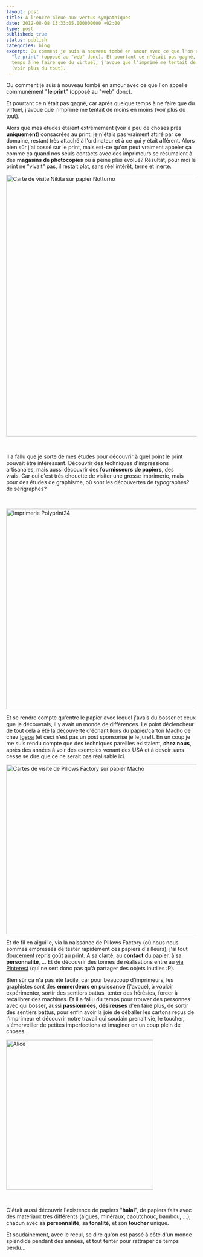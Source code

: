 ```yaml
---
layout: post
title: À l'encre bleue aux vertus sympathiques
date: 2012-08-08 13:33:05.000000000 +02:00
type: post
published: true
status: publish
categories: blog
excerpt: Ou comment je suis à nouveau tombé en amour avec ce que l'on appelle communément
  "le print" (opposé au "web" donc). Et pourtant ce n'était pas gagné, car après quelque
  temps à ne faire que du virtuel, j'avoue que l'imprimé me tentait de moins en moins
  (voir plus du tout).
---
```

<p>Ou comment je suis à nouveau tombé en amour avec ce que l'on appelle communément "<strong>le print</strong>" (opposé au "web" donc).</p>
<p>Et pourtant ce n'était pas gagné, car après quelque temps à ne faire que du virtuel, j'avoue que l'imprimé me tentait de moins en moins (voir plus du tout).</p>
<p>Alors que mes études étaient extrêmement (voir à peu de choses près <strong>uniquement</strong>) consacrées au print, je n'étais pas vraiment attiré par ce domaine, restant très attaché à l'ordinateur et à ce qui y était afférent. Alors bien sûr j'ai bossé sur le print, mais est-ce qu'on peut vraiment appeler ça comme ça quand nos seuls contacts avec des imprimeurs se résumaient à des <strong>magasins de photocopies</strong> ou à peine plus évolué? Résultat, pour moi le print ne "vivait" pas, il restait plat, sans réel intérêt, terne et inerte.</p>
<p><a href="http://www.nithou.net/billets/encre-bleue-aux-vertus-sympathiques/attachment/2012-06-07-12-21-52" rel="attachment wp-att-1498"><img class="aligncenter size-full wp-image-1498" title="Carte de visite Nikita sur papier Notturno" src="{{ site.baseurl }}/assets/2012-06-07-12.21.52.jpg" alt="Carte de visite Nikita sur papier Notturno" width="1000" height="692" /></a></p>
<p>&nbsp;</p>
<p>Il a fallu que je sorte de mes études pour découvrir à quel point le print pouvait être intéressant. Découvrir des techniques d'impressions artisanales, mais aussi découvrir des <strong>fournisseurs</strong> <strong>de papiers</strong>, des vrais. Car oui c'est très chouette de visiter une grosse imprimerie, mais pour des études de graphisme, où sont les découvertes de typographes? de sérigraphes?</p>
<p>&nbsp;</p>
<p><a href="http://www.nithou.net/billets/encre-bleue-aux-vertus-sympathiques/attachment/2012-06-06-13-13-24" rel="attachment wp-att-1500"><img class="aligncenter size-large wp-image-1500" title="Imprimerie Polyprint24" src="{{ site.baseurl }}/assets/2012-06-06-13.13.24-e1344427666535-1024x554.jpg" alt="Imprimerie Polyprint24" width="980" height="530" /></a></p>
<p>Et se rendre compte qu'entre le papier avec lequel j'avais du bosser et ceux que je découvrais, il y avait un monde de différences. Le point déclencheur de tout cela a été la découverte d'échantillons du papier/carton Macho de chez <a title="Site internet de Igepa Benelux" href="http://www.igepa.be/igepa/index.asp" target="_blank">Igepa</a> (et ceci n'est pas un post sponsorisé je le jure!). En un coup je me suis rendu compte que des techniques pareilles existaient, <strong>chez nous</strong>, après des années à voir des exemples venant des USA et à devoir sans cesse se dire que ce ne serait pas réalisable ici.</p>
<p style="text-align: center;">
<p><a href="http://www.nithou.net/billets/encre-bleue-aux-vertus-sympathiques/attachment/carte-de-visite" rel="attachment wp-att-1496"><img class="aligncenter size-full wp-image-1496" title="Cartes de visite de Pillows Factory sur papier Macho" src="{{ site.baseurl }}/assets/carte-de-visite.jpg" alt="Cartes de visite de Pillows Factory sur papier Macho" width="1000" height="448" /></a></p>
<p>Et de fil en aiguille, via la naissance de Pillows Factory (où nous nous sommes empressés de tester rapidement ces papiers d'ailleurs), j'ai tout doucement repris goût au print. A sa clarté, au <strong>contact</strong> du papier, à sa <strong>personnalité</strong>, ... Et de découvrir des tonnes de réalisations entre au <a title="Compte de Pillows Factory sur Pinterest" href="http://pinterest.com/pillowsfactory/" target="_blank">via Pinterest</a> (qui ne sert donc pas qu'à partager des objets inutiles :P).</p>
<p>Bien sûr ça n'a pas été facile, car pour beaucoup d'imprimeurs, les graphistes sont des <strong>emmerdeurs en puissance</strong> (j'avoue), à vouloir expérimenter, sortir des sentiers battus, tenter des hérésies, forcer à recalibrer des machines. Et il a fallu du temps pour trouver des personnes avec qui bosser, aussi <strong>passionnées</strong>, <strong>désireuses</strong> d'en faire plus, de sortir des sentiers battus, pour enfin avoir la joie de déballer les cartons reçus de l'imprimeur et découvrir notre travail qui soudain prenait vie, le toucher, s'émerveiller de petites imperfections et imaginer en un coup plein de choses.</p>
<p><a href="http://www.nithou.net/billets/encre-bleue-aux-vertus-sympathiques/attachment/alice" rel="attachment wp-att-1503"><img class="aligncenter size-full wp-image-1503" title="Alice" src="{{ site.baseurl }}/assets/alice.jpeg" alt="Alice" width="389" height="397" /></a></p>
<p>&nbsp;</p>
<p>C'était aussi découvrir l'existence de papiers "<strong>halal</strong>", de papiers faits avec des matériaux très différents (algues, minéraux, caoutchouc, bambou, ...), chacun avec sa <strong>personnalité</strong>, sa <strong>tonalité</strong>, et son <strong>toucher</strong> unique.</p>
<p>Et soudainement, avec le recul, se dire qu'on est passé à côté d'un monde splendide pendant des années, et tout tenter pour rattraper ce temps perdu...</p>
